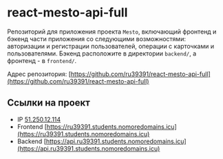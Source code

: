 # react-mesto-api-full

Репозиторий для приложения проекта `Mesto`, включающий фронтенд и бэкенд части приложения со следующими возможностями: авторизации и регистрации пользователей, операции с карточками и пользователями. Бэкенд расположите в директории `backend/`, а фронтенд - в `frontend/`. 

Адрес репозитория: [https://github.com/ru39391/react-mesto-api-full](https://github.com/ru39391/react-mesto-api-full)

## Ссылки на проект

- IP [51.250.12.114](http://51.250.12.114)
- Frontend [https://ru39391.students.nomoredomains.icu](https://ru39391.students.nomoredomains.icu)
- Backend [https://api.ru39391.students.nomoredomains.icu](https://api.ru39391.students.nomoredomains.icu)
